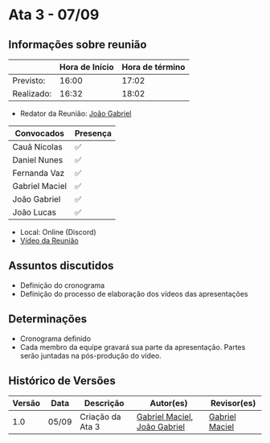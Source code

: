 # Ata 3 - 07/09

## Informações sobre reunião

|            | Hora de Início | Hora de término |
| ---------- | -------------- | --------------- |
| Previsto:  | 16:00          | 17:02            |
| Realizado: | 16:32           | 18:02            |

- Redator da Reunião: [João Gabriel](https://github.com/JoaoComTil)

| Convocados     | Presença  |
|------------    | --------- |
| Cauã Nicolas   |✅         |
| Daniel Nunes   |✅         |
| Fernanda Vaz   |✅         |
| Gabriel Maciel |✅         |
| João Gabriel   |✅         |
| João Lucas     |✅         |

- Local: Online (Discord)
- [Vídeo da Reunião](https://www.youtube.com/watch?v=dpY0orfv1I8&ab_channel=Jo%C3%A3oGabrielM)

## Assuntos discutidos

- Definição do cronograma
- Definição do processo de elaboração dos vídeos das apresentações

## Determinações

- Cronograma definido
- Cada membro da equipe gravará sua parte da apresentação. Partes serão juntadas na pós-produção do vídeo.

## Histórico de Versões

| Versão | Data | Descrição | Autor(es) | Revisor(es) |
| ------ | ---- | --------- | --------  | ----------- |
| 1.0 | 05/09 | Criação da Ata 3 | [Gabriel Maciel](https://github.com/GabrielMacielBR), [João Gabriel](https://github.com/JoaoComTil) | [Gabriel Maciel](https://github.com/GabrielMacielBR) |
